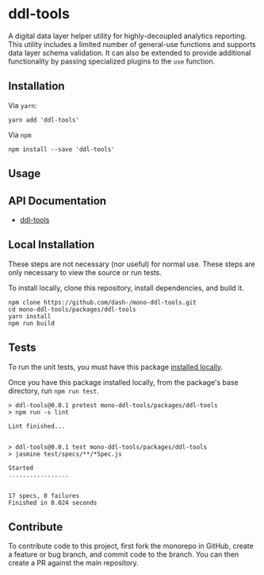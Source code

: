 # ddl-tools

A digital data layer helper utility for highly-decoupled analytics reporting.
This utility includes a limited number of general-use functions and supports
data layer schema validation.  It can also be extended to provide additional
functionality by passing specialized plugins to the `use` function.

## Installation

Via `yarn`:

```
yarn add 'ddl-tools'
```

Via `npm`

```
npm install --save 'ddl-tools'
```


<a name="usage"></a>

## Usage



## API Documentation

* [ddl-tools](../../docs/ddl-tools/DDLTools.md)


## Local Installation

These steps are not necessary (nor useful) for normal use.  These steps are only
necessary to view the source or run tests.

To install locally, clone this repository, install dependencies, and build it.

```
npm clone https://github.com/dash-/mono-ddl-tools.git
cd mono-ddl-tools/packages/ddl-tools
yarn install
npm run build
```

## Tests

To run the unit tests, you must have this package
[installed locally](#local-installation).

Once you have this package installed locally, from the package's base
directory, run `npm run test`.

```
> ddl-tools@0.0.1 pretest mono-ddl-tools/packages/ddl-tools
> npm run -s lint

Lint finished...


> ddl-tools@0.0.1 test mono-ddl-tools/packages/ddl-tools
> jasmine test/specs/**/*Spec.js

Started
.................


17 specs, 0 failures
Finished in 0.024 seconds
```

## Contribute

To contribute code to this project, first fork the monorepo in GitHub, create
a feature or bug branch, and commit code to the branch.  You can then create a
PR against the main repository.

